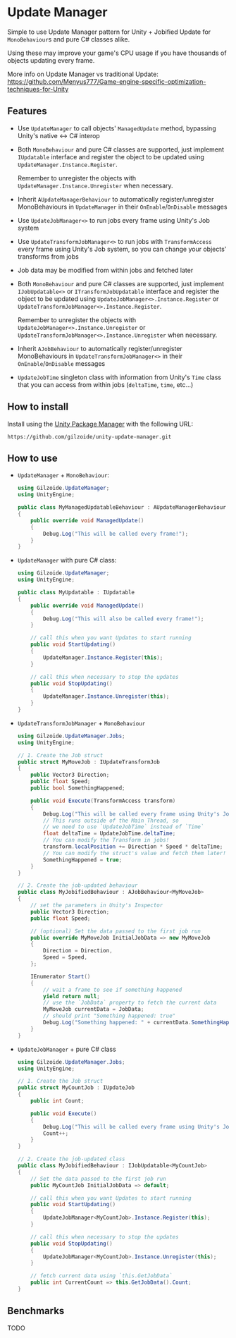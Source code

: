 # Update Manager
Simple to use Update Manager pattern for Unity + Jobified Update for `MonoBehaviour`s and pure C# classes alike.

Using these may improve your game's CPU usage if you have thousands of objects updating every frame.

More info on Update Manager vs traditional Update: https://github.com/Menyus777/Game-engine-specific-optimization-techniques-for-Unity


## Features
- Use `UpdateManager` to call objects' `ManagedUpdate` method, bypassing Unity's native <-> C# interop
- Both `MonoBehaviour` and pure C# classes are supported, just implement `IUpdatable` interface and register the object to be updated using `UpdateManager.Instance.Register`.
  
  Remember to unregister the objects with `UpdateManager.Instance.Unregister` when necessary.
- Inherit `AUpdateManagerBehaviour` to automatically register/unregister MonoBehaviours in `UpdateManager` in their `OnEnable`/`OnDisable` messages
- Use `UpdateJobManager<>` to run jobs every frame using Unity's Job system
- Use `UpdateTransformJobManager<>` to run jobs with `TransformAccess` every frame using Unity's Job system, so you can change your objects' transforms from jobs
- Job data may be modified from within jobs and fetched later
- Both `MonoBehaviour` and pure C# classes are supported, just implement `IJobUpdatable<>` or `ITransformJobUpdatable` interface and register the object to be updated using `UpdateJobManager<>.Instance.Register` or `UpdateTransformJobManager<>.Instance.Register`.
  
  Remember to unregister the objects with `UpdateJobManager<>.Instance.Unregister` or `UpdateTransformJobManager<>.Instance.Unregister` when necessary.
- Inherit `AJobBehaviour` to automatically register/unregister MonoBehaviours in `UpdateTransformJobManager<>` in their `OnEnable`/`OnDisable` messages
- `UpdateJobTime` singleton class with information from Unity's `Time` class that you can access from within jobs (`deltaTime`, `time`, etc...)


## How to install
Install using the [Unity Package Manager](https://docs.unity3d.com/Manual/upm-ui-giturl.html)
with the following URL:

```
https://github.com/gilzoide/unity-update-manager.git
```


## How to use
- `UpdateManager` + `MonoBehaviour`:
  ```cs
  using Gilzoide.UpdateManager;
  using UnityEngine;

  public class MyManagedUpdatableBehaviour : AUpdateManagerBehaviour
  {
      public override void ManagedUpdate()
      {
          Debug.Log("This will be called every frame!");
      }
  }
  ```
- `UpdateManager` with pure C# class:
  ```cs
  using Gilzoide.UpdateManager;
  using UnityEngine;

  public class MyUpdatable : IUpdatable
  {
      public override void ManagedUpdate()
      {
          Debug.Log("This will also be called every frame!");
      }

      // call this when you want Updates to start running
      public void StartUpdating()
      {
          UpdateManager.Instance.Register(this);
      }

      // call this when necessary to stop the updates
      public void StopUpdating()
      {
          UpdateManager.Instance.Unregister(this);
      }
  }
  ```
- `UpdateTransformJobManager` + `MonoBehaviour`
  ```cs
  using Gilzoide.UpdateManager.Jobs;
  using UnityEngine;

  // 1. Create the Job struct
  public struct MyMoveJob : IUpdateTransformJob
  {
      public Vector3 Direction;
      public float Speed;
      public bool SomethingHappened;

      public void Execute(TransformAccess transform)
      {
          Debug.Log("This will be called every frame using Unity's Job system");
          // This runs outside of the Main Thread, so
          // we need to use `UpdateJobTime` instead of `Time`
          float deltaTime = UpdateJobTime.deltaTime;
          // You can modify the Transform in jobs!
          transform.localPosition += Direction * Speed * deltaTime;
          // You can modify the struct's value and fetch them later!
          SomethingHappened = true;
      }
  }

  // 2. Create the job-updated behaviour
  public class MyJobifiedBehaviour : AJobBehaviour<MyMoveJob>
  {
      // set the parameters in Unity's Inspector
      public Vector3 Direction;
      public float Speed;

      // (optional) Set the data passed to the first job run
      public override MyMoveJob InitialJobData => new MyMoveJob
      {
          Direction = Direction,
          Speed = Speed,
      };

      IEnumerator Start()
      {
          // wait a frame to see if something happened
          yield return null;
          // use the `JobData` property to fetch the current data
          MyMoveJob currentData = JobData;
          // should print "Something happened: true"
          Debug.Log("Something happened: " + currentData.SomethingHappened);
      }
  }
  ```
- `UpdateJobManager` + pure C# class
  ```cs
  using Gilzoide.UpdateManager.Jobs;
  using UnityEngine;

  // 1. Create the Job struct
  public struct MyCountJob : IUpdateJob
  {
      public int Count;

      public void Execute()
      {
          Debug.Log("This will be called every frame using Unity's Job system");
          Count++;
      }
  }

  // 2. Create the job-updated class
  public class MyJobifiedBehaviour : IJobUpdatable<MyCountJob>
  {
      // Set the data passed to the first job run
      public MyCountJob InitialJobData => default;

      // call this when you want Updates to start running
      public void StartUpdating()
      {
          UpdateJobManager<MyCountJob>.Instance.Register(this);
      }

      // call this when necessary to stop the updates
      public void StopUpdating()
      {
          UpdateJobManager<MyCountJob>.Instance.Unregister(this);
      }

      // fetch current data using `this.GetJobData`
      public int CurrentCount => this.GetJobData().Count;
  }
  ```


## Benchmarks
TODO